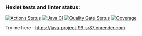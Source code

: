 ### Hexlet tests and linter status:
[![Actions Status](https://github.com/danikirillov/java-project-99/actions/workflows/hexlet-check.yml/badge.svg)](https://github.com/danikirillov/java-project-99/actions)
[![Java CI](https://github.com/danikirillov/java-project-99/actions/workflows/build-test.yml/badge.svg)](https://github.com/danikirillov/java-project-99/actions/workflows/build-test.yml)
[![Quality Gate Status](https://sonarcloud.io/api/project_badges/measure?project=danikirillov_java-project-99&metric=alert_status)](https://sonarcloud.io/summary/new_code?id=danikirillov_java-project-99)
[![Coverage](https://sonarcloud.io/api/project_badges/measure?project=danikirillov_java-project-99&metric=coverage)](https://sonarcloud.io/summary/new_code?id=danikirillov_java-project-99)

Try me here - https://java-project-99-sr87.onrender.com
